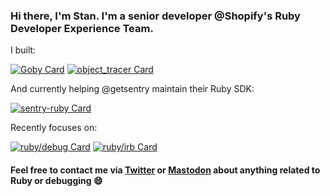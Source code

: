 ### Hi there, I'm Stan. I'm a senior developer @Shopify's Ruby Developer Experience Team.

I built:

[![Goby Card](https://github-readme-stats.vercel.app/api/pin/?username=goby-lang&repo=goby&theme=vue)](https://github.com/goby-lang/goby) [![object_tracer Card](https://github-readme-stats.vercel.app/api/pin/?username=st0012&repo=object_tracer&theme=vue)](https://github.com/st0012/object_tracer)

And currently helping @getsentry maintain their Ruby SDK:

[![sentry-ruby Card](https://github-readme-stats.vercel.app/api/pin/?username=getsentry&repo=sentry-ruby&theme=buefy)](https://github.com/getsentry/sentry-ruby)

Recently focuses on:

[![ruby/debug Card](https://github-readme-stats.vercel.app/api/pin/?username=ruby&repo=debug&theme=buefy)](https://github.com/ruby/debug)
[![ruby/irb Card](https://github-readme-stats.vercel.app/api/pin/?username=ruby&repo=irb&theme=buefy)](https://github.com/ruby/irb)

#### Feel free to contact me via [Twitter](https://twitter.com/_st0012) or <a rel="me" href="https://ruby.social/@st0012">Mastodon</a> about anything related to Ruby or debugging 😄
